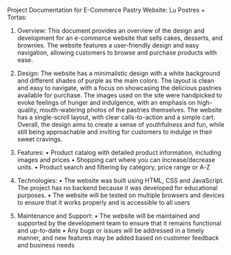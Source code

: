 Project Documentation for E-Commerce Pastry Website: Lu Postres + Tortas:
1.	Overview: This document provides an overview of the design and development for an e-commerce website that sells cakes, desserts, and brownies. The website features a user-friendly design and easy navigation, allowing customers to browse and purchase products with ease.

2.	Design:
The website has a minimalistic design with a white background and different shades of purple as the main colors. The layout is clean and easy to navigate, with a focus on showcasing the delicious pastries available for purchase. The images used on the site were handpicked to evoke feelings of hunger and indulgence, with an emphasis on high-quality, mouth-watering photos of the pastries themselves. The website has a  single-scroll layout, with clear calls-to-action and a simple cart. Overall, the design aims to create a sense of youthfulness and fun, while still being approachable and inviting for customers to indulge in their sweet cravings.

3.	Features:
  •	Product catalog with detailed product information, including images and prices
  •	Shopping cart where you can increase/decrease units.
  •	Product search and filtering by category, price range or A-Z

4.	Technologies:
  •	The website was built using HTML, CSS and JavaScript. The project has no backend because it was developed for educational purposes. 
  •	The website will be tested on multiple browsers and devices to ensure that it works properly and is accessible to all users

5.	Maintenance and Support:
  •	The website will be maintained and supported by the development team to ensure that it remains functional and up-to-date
  •	Any bugs or issues will be addressed in a timely manner, and new features may be added based on customer feedback and business needs



